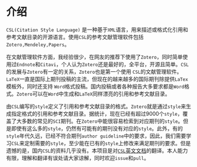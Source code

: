 # 介绍

`CSL(Citation Style Language)` 是一种基于`XML`语言，用来描述或格式化引用和参考文献目录的开源语言。使用`CSL`的参考文献管理软件包括`Zotero,Mendeley,Papers`。

在文献管理软件方面，我经验很少，在网友的推荐下使用了`Zotero`，同时简单使用过`Endnote`和`Citavi`，个人认为`Zotero`还是最好的，全平台，开源且简单。`CSL`的发展与`Zotero`有一定的关系，`Zotero`也是第一个使用 `CSL`的文献管理软件。`LaTeX`一直是国际上期刊投稿的主流，但现在的越来越多的国际期刊除提供`LaTex`模板外，同时还支持 `Word`格式投稿。国内投稿或者各种报告大多要求都是`Word`格式。`Zotero`可以在`Word`中生成和`LaTeX`同样漂亮的引用和参考文献目录。

由`CSL`编写的`style`定义了引用和参考文献目录的格式。`Zotero`就是通过`style`来生成指定格式的引用和参考文献目录。据统计，现在已经有超过9000个`style`，覆盖了大多数的常见的`SCI`期刊。在`Zotero`中能很容易检索到对应期刊的`style`。但是即使有这么多的`style`，仍然有可能有的期刊没有对应的`style`。此外，有的`style`年代久远，已经不符合期刊`author guideline`中的要求，因此，我们需要学习`CSL`来定制需要的`style`，至少能在已有的`style`上修改来满足期刊的要求。但是遗憾的是，国内`CSL`的资料几乎没有。本项目是对[`CSL`英文文档](https://docs.citationstyles.org/en/stable/primer.html)的翻译。本人能力有限，理解和翻译有误处请大家谅解，同时欢迎`issue`和`pull`。



